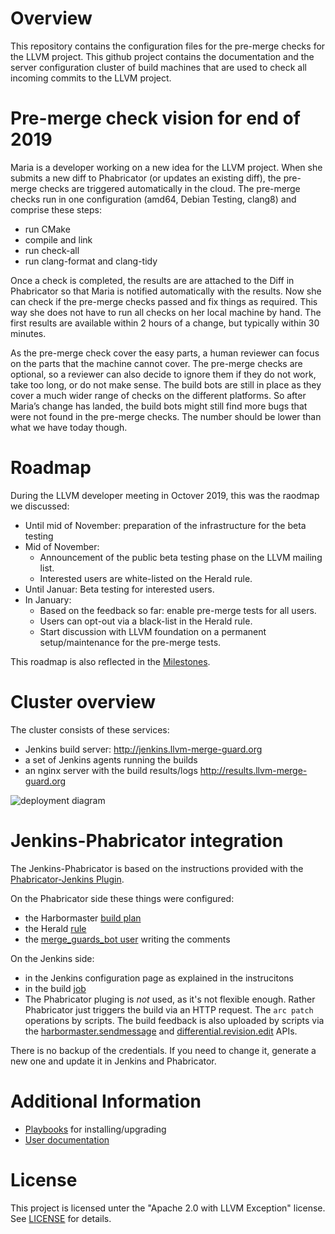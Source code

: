 # Overview

This repository contains the configuration files for the pre-merge checks for the LLVM project. This github project contains the documentation and the server configuration cluster of build machines that are used to check all incoming commits to the LLVM project.

# Pre-merge check vision for end of 2019
Maria is a developer working on a new idea for the LLVM project. When she submits a new diff to Phabricator (or updates an existing diff), the pre-merge checks are triggered automatically in the cloud. The pre-merge checks run in one configuration (amd64, Debian Testing, clang8) and comprise these steps:

* run CMake
* compile and link
* run check-all
* run clang-format and clang-tidy

Once a check is completed, the results are are attached to the Diff in Phabricator so that Maria is notified automatically with the results. Now she can check if the pre-merge checks passed and fix things as required. This way she does not have to run all checks on her local machine by hand. The first results are available within 2 hours of a change, but typically within 30 minutes.

As the pre-merge check cover the easy parts, a human reviewer can focus on the parts that the machine cannot cover. The pre-merge checks are optional, so a reviewer can also decide to ignore them if they do not work, take too long, or do not make sense. 
The build bots are still in place as they cover a much wider range of checks on the different platforms. So after Maria’s change has landed, the build bots might still find more bugs that were not found in the pre-merge checks. The number should be lower than what we have today though.

# Roadmap

During the LLVM developer meeting in Octover 2019, this was the raodmap we discussed:
* Until mid of November: preparation of the infrastructure for the beta testing
* Mid of November:
  * Announcement of the public beta testing phase on the LLVM mailing list.
  * Interested users are white-listed on the Herald rule.
* Until Januar: Beta testing for interested users.
* In January: 
  * Based on the feedback so far: enable pre-merge tests for all users.
  * Users can opt-out via a black-list in the Herald rule.
  * Start discussion with LLVM foundation on a permanent setup/maintenance for the pre-merge tests.

This roadmap is also reflected in the [Milestones](https://github.com/google/llvm-premerge-checks/milestones?direction=asc&sort=due_date&state=open).

# Cluster overview

The cluster consists of these services:
* Jenkins build server: http://jenkins.llvm-merge-guard.org
* a set of Jenkins agents running the builds
* an nginx server with the build results/logs http://results.llvm-merge-guard.org

![deployment diagram](http://www.plantuml.com/plantuml/proxy?src=https://raw.githubusercontent.com/google/llvm-premerge-checks/master/docs/deployment.plantuml)

# Jenkins-Phabricator integration

The Jenkins-Phabricator is based on the instructions provided with the [Phabricator-Jenkins Plugin](https://github.com/uber/phabricator-jenkins-plugin).

On the Phabricator side these things were configured:
* the Harbormaster [build plan](https://reviews.llvm.org/harbormaster/plan/3/)
* the Herald [rule](https://reviews.llvm.org/H511)
* the [merge_guards_bot user](https://reviews.llvm.org/p/merge_guards_bot/) writing the comments

On the Jenkins side:
* in the Jenkins configuration page as explained in the instrucitons
* in the build [job](http://jenkins.llvm-merge-guard.org/job/Phabricator/)
* The Phabricator pluging is *not* used, as it's not flexible enough. Rather Phabricator just triggers the build via an HTTP request. The `arc patch` operations by scripts. The build feedback is also uploaded by scripts via the [harbormaster.sendmessage](https://secure.phabricator.com/conduit/method/harbormaster.sendmessage/) and [differential.revision.edit](https://secure.phabricator.com/conduit/method/differential.revision.edit/) APIs.

There is no backup of the credentials. If you need to change it, generate a new one and update it in Jenkins and Phabricator.

# Additional Information
* [Playbooks](docs/playbook.yaml) for installing/upgrading
* [User documentation](docs/user_doc.md)

# License
This project is licensed unter the "Apache 2.0 with LLVM Exception" license. See [LICENSE](LICENSE) for details.
